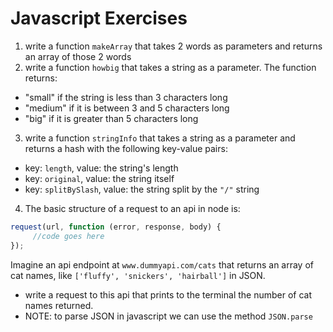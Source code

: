 # Javascript Exercises

1. write a function ```makeArray``` that takes 2 words as parameters and returns an array of those 2 words
2. write a function ```howbig``` that takes a string as a parameter. The function returns:
  - "small" if the string is less than 3 characters long
  - "medium" if it is between 3 and 5 characters long
  - "big" if it is greater than 5 characters long
3. write a function ```stringInfo``` that takes a string as a parameter and returns a hash with the following key-value pairs:
  - key: ```length```, value: the string's length
  - key: ```original```, value: the string itself
  - key: ```splitBySlash```, value: the string split by the ```"/"``` string
4. The basic structure of a request to an api in node is:
```javascript
request(url, function (error, response, body) {
     //code goes here
});
```
Imagine an api endpoint at ```www.dummyapi.com/cats``` that returns an array of cat names, like ```['fluffy', 'snickers', 'hairball']``` in JSON.
  - write a request to this api that prints to the terminal the number of cat names returned.
  - NOTE: to parse JSON in javascript we can use the method ```JSON.parse```
